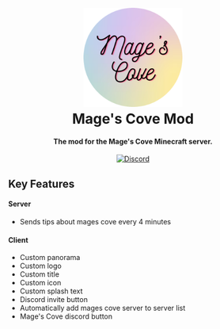 <h1 align="center">
  <br>
  <a href="https://modrinth.com/modpack/mages-cove-modpack"><img src="Mage's Cove Resources/logo.png" alt="Markdownify" width="200"></a>
  <br>
  Mage's Cove Mod
  <br>
</h1>

<h4 align="center">The mod for the Mage's Cove Minecraft server.</h4>

<p align="center">
  <a href="https://discord.gg/44qNrRFQ7b">
    <img src="https://discordapp.com/api/guilds/1155580987149926500/embed.png"
         alt="Discord">
  </a>
</p>

## Key Features

#### Server

- Sends tips about mages cove every 4 minutes

#### Client

- Custom panorama
- Custom logo
- Custom title
- Custom icon
- Custom splash text
- Discord invite button
- Automatically add mages cove server to server list
- Mage's Cove discord button
